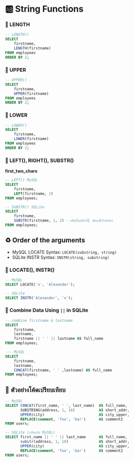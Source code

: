 # 🆎 String Functions

### 💌 LENGTH
```sql
-- LENGTH() 
SELECT 
	firstname, 
    LENGTH(firstname)
FROM employees
ORDER BY 2;
```
### 💌 UPPER
```sql
-- UPPER()
SELECT 
	firstname, 
    UPPER(firstname)
FROM employees
ORDER BY 2;
```
### 💌 LOWER
```sql
-- LOWER() 
SELECT 
	firstname, 
    LOWER(firstname)
FROM employees
ORDER BY 2;
```
### 💌 LEFT(), RIGHT(), SUBSTR()
**first_two_chars**
```sql
-- LEFT() MySQL
SELECT 
	firstname, 
    LEFT(firstname, 2)
FROM employees;

-- SUBSTR() SQLite
SELECT 
    firstname, 
    SUBSTR(firstname, 1, 2) --ตัดตั้งแต่ตัวที่1 ตัดมา2ตัวอักษร
FROM employees;
```
## ♻ Order of the arguments
- MySQL LOCATE Syntax: `LOCATE(substring, string)`
- SQLite INSTR Syntax: `INSTR(string, substring)`

### 💌 LOCATE(), INSTR()
```sql
-- MySQL
SELECT LOCATE('x', 'Alexander');
```
```sql
-- SQLite
SELECT INSTR('Alexander', 'x');
```
### 💌 Combine Data Using `||` in SQLite
```sql
-- combine firstname & lastname 
SELECT
    firstname,
    lastname,
    firstname || ' ' || lastname AS full_name
FROM employees;
```
```sql
--- MySQL
SELECT
    firstname,
    lastname,
    CONCAT(firstname, ' ' ,lastname) AS full_name
FROM employees;
```
## 🎯 ตัวอย่างโค้ดเปรียบเทียบ
```sql
-- MySQL
SELECT CONCAT(first_name, ' ', last_name)  AS full_name,
       SUBSTRING(address, 1, 10)           AS short_addr,
       UPPER(city)                         AS city_upper,
       REPLACE(comment, 'foo', 'bar')      AS comment2
FROM users;

-- SQLite (เทียบกับ MySQL)
SELECT first_name || ' ' || last_name      AS full_name,
       substr(address, 1, 10)              AS short_addr,
       UPPER(city)                         AS city_upper,
       REPLACE(comment, 'foo', 'bar')      AS comment2
FROM users;
```

